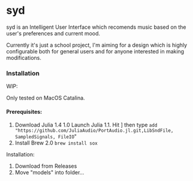 # syd

syd is an Intelligent User Interface which recomends music based on the user's preferences and current mood.

Currently it's just a school project, I'm aiming for a design which is highly configurable both for general users and for anyone interested in making modifications.

### Installation

WIP:

Only tested on MacOS Catalina.

#### Prerequisites:

1. Download Julia 1.4
    1.0  Launch Julia
    1.1. Hit ] then type `add "https://github.com/JuliaAudio/PortAudio.jl.git,LibSndFile, SampledSignals, FileIO`"
2. Install Brew
    2.0  `brew install sox`

Installation:

1. Download from Releases
2. Move "models" into folder...
